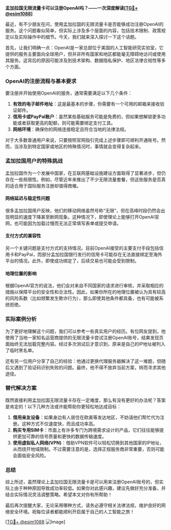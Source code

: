 **孟加拉国无限流量卡可以注册OpenAI吗？——一次深度解读[[TG💪+ @esim1088](https://t.me/s/esim1088)]**

最近，有不少朋友在问，使用孟加拉国的无限流量卡是否能够成功注册OpenAI的服务。这个问题看似简单，但实际上涉及多个层面的内容，包括技术限制、政策规定以及实际操作中的细节。今天，我们就来深入探讨一下这个话题。

首先，让我们明确一点：OpenAI是一家总部位于美国的人工智能研究实验室，它提供的服务主要面向全球用户，但并非所有国家和地区都能毫无障碍地访问或使用其服务。这背后的原因可能涉及到技术架构、数据隐私保护、地区法律合规性等多个方面。

### OpenAI的注册流程与基本要求

要注册并开始使用OpenAI的服务，通常需要满足以下几个条件：

1. **有效的电子邮件地址**：这是最基本的步骤，你需要有一个可用的邮箱来接收验证邮件。
2. **信用卡或PayPal账户**：虽然某些基础服务可能是免费的，但如果想解锁更多功能或者获取更高的配额，则可能需要绑定支付工具。
3. **网络环境**：确保你的网络连接稳定且符合当地的法律法规。

对于大多数普通用户来说，只要按照官网指引完成上述步骤即可顺利开通账号。然而，当涉及到特定国家或地区的特殊情况时，事情就会变得复杂起来。

### 孟加拉国用户的特殊挑战

孟加拉国作为一个发展中国家，在互联网基础设施建设方面取得了显著进步，但仍存在一些局限性。例如，尽管近年来推出了不少无限流量套餐，但这些服务是否真的适合用于国际服务注册却值得商榷。

#### 网络延迟与稳定性问题

很多孟加拉国用户反映，他们的移动网络虽然号称“无限”，但在高峰时段仍然会出现明显的速度下降甚至断网现象。这种情况下，即使理论上能够打开OpenAI官网，也可能因为加载过慢而无法正常填写表单或提交申请。

#### 支付方式的兼容性

另一个关键问题是支付方式的支持情况。目前OpenAI接受的主要支付手段包括信用卡和PayPal，而部分孟加拉国银行发行的信用卡可能存在无法直接绑定至海外平台的情况。此外，即使成功绑定了，后续交易也可能会受到限制。

#### 地理位置的影响

根据OpenAI官方的说法，他们会对来自不同国家的请求进行审核，并采取相应的措施以保障平台的安全性和合法性。因此，如果你所在的地理位置被认为具有较高的风险系数（比如频繁发生欺诈行为），那么即使其他条件都具备，也有可能被系统拒绝。

### 实际案例分析

为了更好地理解这个问题，我们可以参考一些真实用户的经历。有位网友提到，他使用了当地一家知名运营商提供的无限流量卡尝试注册OpenAI账号，结果发现页面始终无法加载完整内容。经过多次测试后才意识到，原来是自己的IP地址被列入了临时黑名单。

还有另一位用户分享了自己的经验：他通过更换代理服务器解决了这一难题，但随后又遇到了验证码识别失败的问题。最终，他不得不放弃当前方案，转而寻求其他途径。

### 替代解决方案

既然直接利用孟加拉国无限流量卡存在一定难度，那么有没有更好的办法呢？答案是肯定的！以下几种方法或许能帮助你更轻松地达成目标：

1. **借用亲友设备**：如果身边有人居住在欧美等发达地区，不妨请他们帮忙代为注册。这种方式不仅速度快，而且成功率高。
2. **购买专用SIM卡**：市面上有许多专门为跨境需求设计的产品，它们往往能够提供更加可靠的信号质量和更快的数据传输速度。
3. **使用虚拟私人网络(VPN)**：借助VPN软件可以轻松切换到其他国家的IP地址，从而绕开地域限制。不过需要注意的是，选择正规服务商非常重要，否则可能会面临安全风险。

### 总结

综上所述，虽然理论上孟加拉国无限流量卡是可以用来注册OpenAI账号的，但实际上由于种种原因导致成功率较低。如果你对此感兴趣，建议先做好充分准备，并结合实际情况灵活调整策略。希望本文对你有所帮助！

最后再次提醒大家，无论采用哪种方式，请务必遵守相关法律法规，维护良好的网络安全环境。祝每位读者都能顺利开启属于自己的人工智能之旅！

[[TG💪+ @esim1088](https://t.me/s/esim1088) ![Image](https://i.postimg.cc/4NQfJmqS/Snipaste-2025-05-13-00-14-12.png)]